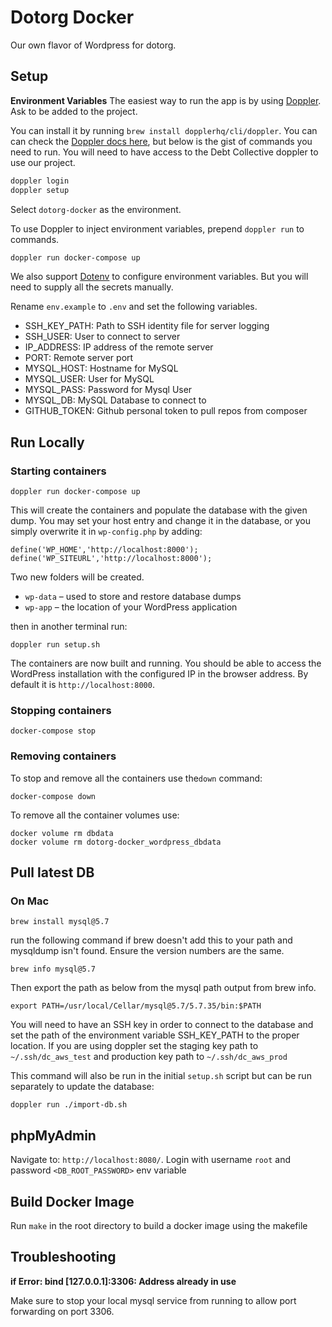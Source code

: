 # Dotorg Docker

Our own flavor of Wordpress for dotorg.

## Setup

**Environment Variables**
The easiest way to run the app is by using [Doppler](https://www.doppler.com/). Ask to be added to the project.

You can install it by running `brew install dopplerhq/cli/doppler`. You can can check the [Doppler docs here](https://docs.doppler.com/docs/enclave-installation#local-development), but below is the gist of commands you need to run. You will need to have access to the Debt Collective doppler to use our project.

```bash
doppler login
doppler setup
```
Select `dotorg-docker` as the environment.

To use Doppler to inject environment variables, prepend `doppler run` to commands. 

```bash
doppler run docker-compose up
```

We also support [Dotenv](#dotenv) to configure environment variables. But you will need to supply all the secrets manually.

Rename `env.example` to `.env` and set the following variables.

- SSH_KEY_PATH: Path to SSH identity file for server logging
- SSH_USER: User to connect to server
- IP_ADDRESS: IP address of the remote server
- PORT: Remote server port
- MYSQL_HOST: Hostname for MySQL
- MYSQL_USER: User for MySQL
- MYSQL_PASS: Password for Mysql User 
- MYSQL_DB: MySQL Database to connect to
- GITHUB_TOKEN: Github personal token to pull repos from composer


## Run Locally

### Starting containers

`doppler run docker-compose up`

This will create the containers and populate the database with the given dump. You may set your host entry and change it in the database, or you simply overwrite it in `wp-config.php` by adding:

```
define('WP_HOME','http://localhost:8000');
define('WP_SITEURL','http://localhost:8000');
```

Two new folders will be created.

* `wp-data` – used to store and restore database dumps
* `wp-app` – the location of your WordPress application


then in another terminal run: 

`doppler run setup.sh`


The containers are now built and running. You should be able to access the WordPress installation with the configured IP in the browser address. By default it is `http://localhost:8000`.

### Stopping containers

```
docker-compose stop
```

### Removing containers

To stop and remove all the containers use the`down` command:

```
docker-compose down
```

To remove all the container volumes use:

```
docker volume rm dbdata
docker volume rm dotorg-docker_wordpress_dbdata
```

## Pull latest DB

### On Mac

`brew install mysql@5.7`

run the following command if brew doesn't add this to your path and mysqldump isn't found. Ensure the version numbers are the same.

`brew info mysql@5.7`

Then export the path as below from the mysql path output from brew info.

`export PATH=/usr/local/Cellar/mysql@5.7/5.7.35/bin:$PATH`

You will need to have an SSH key in order to connect to the database and set the path of the environment variable SSH_KEY_PATH to the proper location. If you are using doppler set the staging key path to `~/.ssh/dc_aws_test` and production key path to `~/.ssh/dc_aws_prod`

This command will also be run in the initial `setup.sh` script but can be run separately to update the database:

`doppler run ./import-db.sh`


## phpMyAdmin

Navigate to: `http://localhost:8080/`.
Login with username `root` and password `<DB_ROOT_PASSWORD>` env variable

## Build Docker Image

Run `make` in the root directory to build a docker image using the makefile

## Troubleshooting

**if Error: bind [127.0.0.1]:3306: Address already in use**

Make sure to stop your local mysql service from running to allow port forwarding on port 3306.

